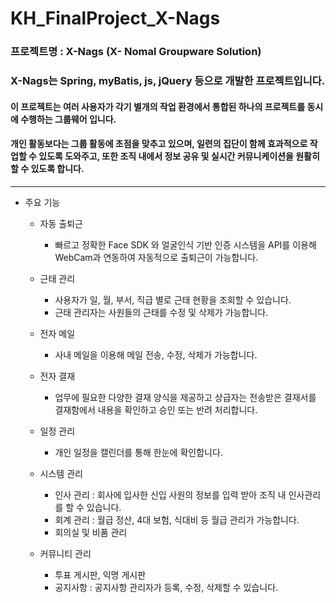 # KH_FinalProject_X-Nags
### 프로젝트명 : X-Nags (X- Nomal Groupware Solution)
### X-Nags는 Spring, myBatis, js, jQuery 등으로 개발한 프로젝트입니다.
#### 이 프로젝트는 여러 사용자가 각기 별개의 작업 환경에서 통합된 하나의 프로젝트를 동시에 수행하는 <b>그룹웨어</b> 입니다.
#### 개인 활동보다는 그룹 활동에 초점을 맞추고 있으며, 일련의 집단이 함께 효과적으로 작업할 수 있도록 도와주고, 또한 조직 내에서 정보 공유 및 실시간 커뮤니케이션을 원활히 할 수 있도록 합니다.
***

+ 주요 기능
  + 자동 출퇴근
    + 빠르고 정확한 Face SDK 와 얼굴인식 기반 인증 시스템을 API를 이용해 WebCam과 연동하여 자동적으로 출퇴근이 가능합니다.
    
  + 근태 관리
     + 사용자가 일, 월, 부서, 직급 별로 근태 현황을 조회할 수 있습니다.
     + 근태 관리자는 사원들의 근태를 수정 및 삭제가 가능합니다.
  + 전자 메일
     + 사내 메일을 이용해 메일 전송, 수정, 삭제가 가능합니다.
  + 전자 결재
     + 업무에 필요한 다양한 결재 양식을 제공하고 상급자는 전송받은 결재서를 결재함에서 내용을 확인하고 승인 또는 반려 처리합니다.
  + 일정 관리
     + 개인 일정을 캘린더를 통해 한눈에 확인합니다.
  + 시스템 관리
     + 인사 관리 : 회사에 입사한 신입 사원의 정보를 입력 받아 조직 내 인사관리를 할 수 있습니다.
     + 회계 관리 : 월급 정산, 4대 보험, 식대비 등 월급 관리가 가능합니다.
     + 회의실 및 비품 관리
  + 커뮤니티 관리
     + 투표 게시판, 익명 게시판
     + 공지사항 : 공지사항 관리자가 등록, 수정, 삭제할 수 있습니다.
    


